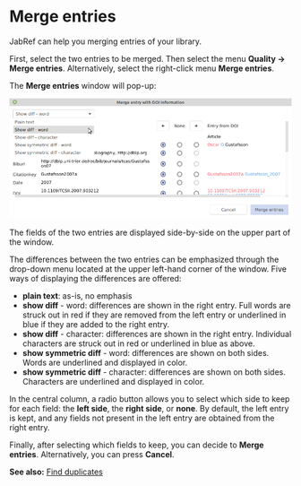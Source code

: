 # Merge entries

JabRef can help you merging entries of your library.

First, select the two entries to be merged. Then select the menu **Quality → Merge entries**. Alternatively, select the right-click menu **Merge entries**.

The **Merge entries** window will pop-up:

![](<../.gitbook/assets/getdoi-mergeentrieswithdoiinformation-jabref5.2 (1) (1) (1).png>)

The fields of the two entries are displayed side-by-side on the upper part of the window.

The differences between the two entries can be emphasized through the drop-down menu located at the upper left-hand corner of the window. Five ways of displaying the differences are offered:

* **plain text**: as-is, no emphasis
* **show diff** - word: differences are shown in the right entry. Full words are struck out in red if they are removed from the left entry or underlined in blue if they are added to the right entry.
* **show diff** - character: differences are shown in the right entry. Individual characters are struck out in red or underlined in blue as above.
* **show symmetric diff** - word: differences are shown on both sides. Words are underlined and displayed in color.
* **show symmetric diff** - character: differences are shown on both sides. Characters are underlined and displayed in color.

In the central column, a radio button allows you to select which side to keep for each field: the **left side**, the **right side**, or **none**. By default, the left entry is kept, and any fields not present in the left entry are obtained from the right entry.

Finally, after selecting which fields to keep, you can decide to **Merge entries**. Alternatively, you can press **Cancel**.

**See also:** [Find duplicates](findduplicates.md)
